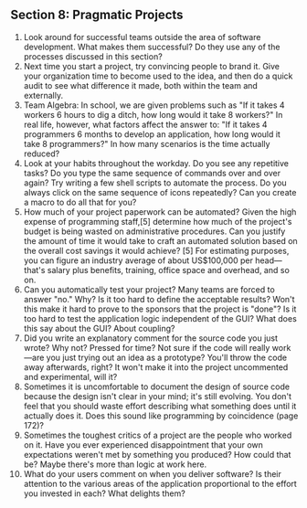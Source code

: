 ## Section 8: Pragmatic Projects

1. Look around for successful teams outside the area of software development. What makes them successful? Do they use any of the processes discussed in this section? 
2. Next time you start a project, try convincing people to brand it. Give your organization time to become used to the idea, and then do a quick audit to see what difference it made, both within the team and externally. 
3. Team Algebra: In school, we are given problems such as "If it takes 4 workers 6 hours to dig a ditch, how long would it take 8 workers?" In real life, however, what factors affect the answer to: "If it takes 4 programmers 6 months to develop an application, how long would it take 8 programmers?" In how many scenarios is the time actually reduced?
4. Look at your habits throughout the workday. Do you see any repetitive tasks? Do you type the same sequence of commands over and over again? Try writing a few shell scripts to automate the process. Do you always click on the same sequence of icons repeatedly? Can you create a macro to do all that for you? 
5. How much of your project paperwork can be automated? Given the high expense of programming staff,[5] determine how much of the project's budget is being wasted on administrative procedures. Can you justify the amount of time it would take to craft an automated solution based on the overall cost savings it would achieve? [5] For estimating purposes, you can figure an industry average of about US$100,000 per head—that's salary plus benefits, training, office space and overhead, and so on.
6. Can you automatically test your project? Many teams are forced to answer "no." Why? Is it too hard to define the acceptable results? Won't this make it hard to prove to the sponsors that the project is "done"? Is it too hard to test the application logic independent of the GUI? What does this say about the GUI? About coupling?
7. Did you write an explanatory comment for the source code you just wrote? Why not? Pressed for time? Not sure if the code will really work—are you just trying out an idea as a prototype? You'll throw the code away afterwards, right? It won't make it into the project uncommented and experimental, will it? 
8. Sometimes it is uncomfortable to document the design of source code because the design isn't clear in your mind; it's still evolving. You don't feel that you should waste effort describing what something does until it actually does it. Does this sound like programming by coincidence (page 172)?
9. Sometimes the toughest critics of a project are the people who worked on it. Have you ever experienced disappointment that your own expectations weren't met by something you produced? How could that be? Maybe there's more than logic at work here. 
10. What do your users comment on when you deliver software? Is their attention to the various areas of the application proportional to the effort you invested in each? What delights them?






